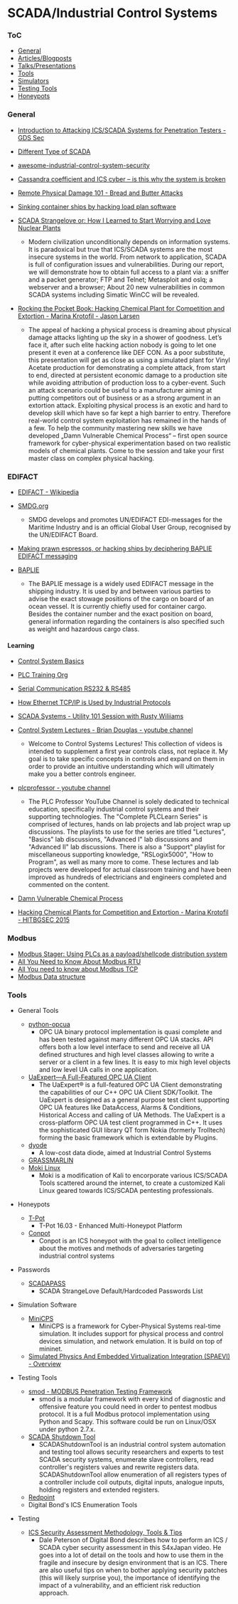 # SCADA/Industrial Control Systems

### ToC

* [General](#general)
* [Articles/Blogposts](#articles)
* [Talks/Presentations](#talks)
* [Tools](#tools)
* [Simulators](#sim)
* [Testing Tools](#test)
* [Honeypots](#honey)

### General

* [Introduction to Attacking ICS/SCADA Systems for Penetration Testers -GDS Sec](http://blog.gdssecurity.com/labs/2017/5/17/introduction-to-attacking-icsscada-systems-for-penetration-t.html)
* [Different Type of SCADA](http://scadastrangelove.blogspot.com/2014/10/different-type-of-scada.html)
* [awesome-industrial-control-system-security](https://github.com/hslatman/awesome-industrial-control-system-security)
* [Cassandra coefficient and ICS cyber – is this why the system is broken](http://www.controlglobal.com/blogs/unfettered/cassandra-coefficient-and-ics-cyber-is-this-why-the-system-is-broken/)
* [Remote Physical Damage 101 - Bread and Butter Attacks](https://www.blackhat.com/docs/us-15/materials/us-15-Larsen-Remote-Physical-Damage-101-Bread-And-Butter-Attacks.pdf)
* [Sinking container ships by hacking load plan software](https://www.pentestpartners.com/security-blog/sinking-container-ships-by-hacking-load-plan-software/)
* [SCADA Strangelove or: How I Learned to Start Worrying and Love Nuclear Plants](https://www.youtube.com/watch?v=o2r7jbwTv6w)

  * Modern civilization unconditionally depends on information systems. It is
    paradoxical but true that ICS/SCADA systems are the most insecure systems in
    the world. From network to application, SCADA is full of configuration
    issues and vulnerabilities. During our report, we will demonstrate how to
    obtain full access to a plant via: a sniffer and a packet generator; FTP and
    Telnet; Metasploit and oslq; a webserver and a browser; About 20 new
    vulnerabilities in common SCADA systems including Simatic WinCC will be
    revealed.

* [Rocking the Pocket Book: Hacking Chemical Plant for Competition and Extortion - Marina Krotofil - Jason Larsen](https://www.youtube.com/watch?v=AL8L76n0Q9w)

  * The appeal of hacking a physical process is dreaming about physical damage
    attacks lighting up the sky in a shower of goodness. Let’s face it, after
    such elite hacking action nobody is going to let one present it even at a
    conference like DEF CON. As a poor substitute, this presentation will get as
    close as using a simulated plant for Vinyl Acetate production for
    demonstrating a complete attack, from start to end, directed at persistent
    economic damage to a production site while avoiding attribution of
    production loss to a cyber-event. Such an attack scenario could be useful to
    a manufacturer aiming at putting competitors out of business or as a strong
    argument in an extortion attack. Exploiting physical process is an exotic
    and hard to develop skill which have so far kept a high barrier to entry.
    Therefore real-world control system exploitation has remained in the hands
    of a few. To help the community mastering new skills we have developed „Damn
    Vulnerable Chemical Process“ – first open source framework for
    cyber-physical experimentation based on two realistic models of chemical
    plants. Come to the session and take your first master class on complex
    physical hacking.

### EDIFACT

* [EDIFACT - Wikipedia](https://en.wikipedia.org/wiki/EDIFACT)
* [SMDG.org](http://www.smdg.org/)

  * SMDG develops and promotes UN/EDIFACT EDI-messages for the Maritime Industry
    and is an official Global User Group, recognised by the UN/EDIFACT Board.

* [Making prawn espressos, or hacking ships by deciphering BAPLIE EDIFACT messaging](https://www.pentestpartners.com/security-blog/making-prawn-espressos-or-hacking-ships-by-deciphering-baplie-edifact-messaging/)
* [BAPLIE](http://www.portofantwerp.com/apcs/en/node/449)

  * The BAPLIE message is a widely used EDIFACT message in the shipping
    industry. It is used by and between various parties to advise the exact
    stowage positions of the cargo on board of an ocean vessel. It is currently
    chiefly used for container cargo. Besides the container number and the exact
    position on board, general information regarding the containers is also
    specified such as weight and hazardous cargo class.

#### Learning

* [Control System Basics](https://www.youtube.com/watch?v=VQLRVjEFRGI)
* [PLC Training Org](http://plc-training.org/plc-network-to-hmi-scada.html)
* [Serial Communication RS232 & RS485](https://www.youtube.com/watch?v=2DQdEHvnqvI)
* [How Ethernet TCP/IP is Used by Industrial Protocols](https://www.youtube.com/watch?v=DL_zIjhCEpU)
* [SCADA Systems - Utility 101 Session with Rusty Wiliiams](https://www.youtube.com/watch?v=vv2CoTiaWPI)
* [Control System Lectures - Brian Douglas - youtube channel](https://www.youtube.com/user/ControlLectures/about)

  * Welcome to Control Systems Lectures!  This collection of videos is intended to supplement a first year controls class, not replace it.  My goal is to take specific concepts in controls and expand on them in order to provide an intuitive understanding which will ultimately make you a better controls engineer.

* [plcprofessor - youtube channel](https://www.youtube.com/user/plcprofessor)

  *  The PLC Professor YouTube Channel is solely dedicated to technical education, specifically industrial control systems and their supporting technologies. The "Complete PLCLearn Series" is comprised of lectures, hands on lab projects and lab project wrap up discussions. The playlists to use for the series are titled "Lectures", "Basics" lab discussions, "Advanced I" lab discussions and "Advanced II" lab discussions. There is also a "Support" playlist for miscellaneous supporting knowledge, "RSLogix5000", "How to Program", as well as many more to come. These lectures and lab projects were developed for actual classroom training and have been improved as hundreds of electricians and engineers completed and commented on the content.

* [Damn Vulnerable Chemical Process](https://www.slideshare.net/phdays/damn-vulnerable-chemical-process)
* [Hacking Chemical Plants for Competition and Extortion - Marina Krotofil - HITBGSEC 2015](https://www.youtube.com/watch?v=0B-sG1rKJ2U)

### Modbus

* [Modbus Stager: Using PLCs as a payload/shellcode distribution system](http://www.shelliscoming.com/2016/12/modbus-stager-using-plcs-as.html)
* [All You Need to Know About Modbus RTU](https://www.youtube.com/watch?v=OvRD2UvrHjE)
* [All You need to know about Modbus TCP](https://www.youtube.com/watch?v=E1nsgukeKKA)
* [Modbus Data structure](https://www.youtube.com/watch?v=8FYFai21JPA)

### Tools

* General Tools

  * [python-opcua](https://github.com/FreeOpcUa/python-opcua/blob/master/README.md)
    * OPC UA binary protocol implementation is quasi complete and has been
      tested against many different OPC UA stacks. API offers both a low level
      interface to send and receive all UA defined structures and high level
      classes allowing to write a server or a client in a few lines. It is easy
      to mix high level objects and low level UA calls in one application.
  * [UaExpert—A Full-Featured OPC UA Client](https://www.unified-automation.com/products/development-tools/uaexpert.html)
    * The UaExpert® is a full-featured OPC UA Client demonstrating the
      capabilities of our C++ OPC UA Client SDK/Toolkit. The UaExpert is
      designed as a general purpose test client supporting OPC UA features like
      DataAccess, Alarms & Conditions, Historical Access and calling of UA
      Methods. The UaExpert is a cross-platform OPC UA test client programmed in
      C++. It uses the sophisticated GUI library QT form Nokia (formerly
      Trolltech) forming the basic framework which is extendable by Plugins.
  * [dyode](https://github.com/arnaudsoullie/dyode)
    * A low-cost data diode, aimed at Industrial Control Systems
  * [GRASSMARLIN](https://github.com/iadgov/GRASSMARLIN)
  * [Moki Linux](https://github.com/moki-ics/moki)
    * Moki is a modification of Kali to encorporate various ICS/SCADA Tools
      scattered around the internet, to create a customized Kali Linux geared
      towards ICS/SCADA pentesting professionals.

* Honeypots

  * [T-Pot](https://dtag-dev-sec.github.io/mediator/feature/2016/03/11/t-pot-16.03.html)
    * T-Pot 16.03 - Enhanced Multi-Honeypot Platform
  * [Conpot](https://github.com/mushorg/conpot)
    * Conpot is an ICS honeypot with the goal to collect intelligence about the
      motives and methods of adversaries targeting industrial control systems

* Passwords

  * [SCADAPASS](https://github.com/scadastrangelove/SCADAPASS)
    * SCADA StrangeLove Default/Hardcoded Passwords List

* Simulation Software

  * [MiniCPS](https://github.com/scy-phy/minicps)
    * MiniCPS is a framework for Cyber-Physical Systems real-time simulation. It
      includes support for physical process and control devices simulation, and
      network emulation. It is build on top of mininet.
  * [Simulated Physics And Embedded Virtualization Integration (SPAEVI) - Overview](http://www.spaevi.org/p/the-simulated-physics-and-embedded.html)

* Testing Tools

  * [smod - MODBUS Penetration Testing Framework](https://github.com/enddo/smod)
    * smod is a modular framework with every kind of diagnostic and offensive
      feature you could need in order to pentest modbus protocol. It is a full
      Modbus protocol implementation using Python and Scapy. This software could
      be run on Linux/OSX under python 2.7.x.
  * [SCADA Shutdown Tool](https://github.com/0xICF/SCADAShutdownTool)
    * SCADAShutdownTool is an industrial control system automation and testing
      tool allows security researchers and experts to test SCADA security
      systems, enumerate slave controllers, read controller's registers values
      and rewrite registers data. SCADAShutdownTool allow enumeration of all
      registers types of a controller include coil outputs, digital inputs,
      analogue inputs, holding registers and extended registers.
  * [Redpoint](https://github.com/digitalbond/Redpoint)
  * Digital Bond's ICS Enumeration Tools

* Testing

  * [ICS Security Assessment Methodology, Tools & Tips](https://www.youtube.com/watch?v=0WoA9SYLDoM)
    * Dale Peterson of Digital Bond describes how to perform an ICS / SCADA
      cyber security assessment in this S4xJapan video. He goes into a lot of
      detail on the tools and how to use them in the fragile and insecure by
      design environment that is an ICS. There are also useful tips on when to
      bother applying security patches (this will likely surprise you), the
      importance of identifying the impact of a vulnerability, and an efficient
      risk reduction approach.
